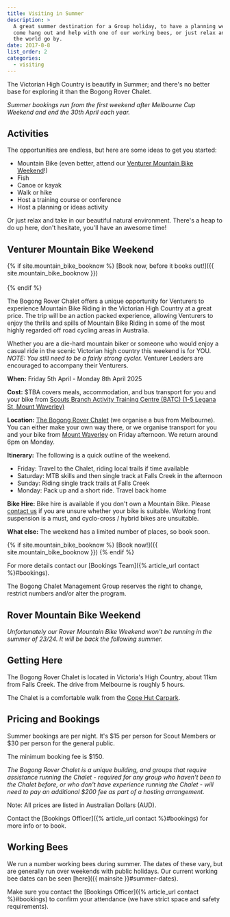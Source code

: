 ```yaml
---
title: Visiting in Summer
description: >
  A great summer destination for a Group holiday, to have a planning weekend, to
  come hang out and help with one of our working bees, or just relax and watch
  the world go by.
date: 2017-8-8
list_order: 2
categories:
  - visiting
---
```

The Victorian High Country is beautify in Summer; and there's no better base for exploring it than the Bogong Rover Chalet.

*Summer bookings run from the first weekend after Melbourne Cup Weekend and end the 30th April each year.*

## Activities

The opportunities are endless, but here are some ideas to get you started:

* Mountain Bike (even better, attend our [Venturer Mountain Bike Weekend](#venturer-mountain-bike-weekend)!)
* Fish
* Canoe or kayak
* Walk or hike
* Host a training course or conference
* Host a planning or ideas activity

Or just relax and take in our beautiful natural environment.  There's a heap to do up here, don't hesitate, you'll have an awesome time!

## Venturer Mountain Bike Weekend

{% if site.mountain_bike_booknow %}
[Book now, before it books out!]({{ site.mountain_bike_booknow }})<br><br>
{% endif %}

The Bogong Rover Chalet offers a unique opportunity for Venturers to experience Mountain Bike Riding in the Victorian High Country at a great price. The trip will be an action packed experience, allowing Venturers to enjoy the thrills and spills of Mountain Bike Riding in some of the most highly regarded off road cycling areas in Australia.

Whether you are a die-hard mountain biker or someone who would enjoy a casual ride in the scenic Victorian high country this weekend is for YOU. *NOTE: You still need to be a fairly strong cycler.* Venturer Leaders are encouraged to accompany their Venturers.

**When:** Friday 5th April - Monday 8th April 2025

**Cost:** $TBA covers meals, accommodation, and bus transport for you and your bike from [Scouts Branch Activity Training Centre (BATC) (1-5 Legana St, Mount Waverley)](https://goo.gl/maps/jxKCANnKeTc47c6EA)

**Location:** [The Bogong Rover Chalet](#getting-here) (we organise a bus from Melbourne). You can either make your own way there, or we organise transport for you and your bike from [Mount Waverley](https://goo.gl/maps/jxKCANnKeTc47c6EA) on Friday afternoon. We return around 6pm on Monday.

**Itinerary:** The following is a quick outline of the weekend.

* Friday: Travel to the Chalet, riding local trails if time available
* Saturday: MTB skills and then single track at Falls Creek in the afternoon
* Sunday: Riding single track trails at Falls Creek
* Monday: Pack up and a short ride. Travel back home

**Bike Hire:** Bike hire is available if you don't own a Mountain Bike. Please [contact us](mailto:mtbbookings@bogongroverchalet.org.au) if you are unsure whether your bike is suitable. Working front suspension is a must, and cyclo-cross / hybrid bikes are unsuitable.

**What else:** The weekend has a limited number of places, so book soon.

{% if site.mountain_bike_booknow %}
[Book now!]({{ site.mountain_bike_booknow }})
{% endif %}

For more details contact our [Bookings Team]({% article_url contact %}#bookings).

The Bogong Chalet Management Group reserves the right to change, restrict numbers and/or alter the program.

## Rover Mountain Bike Weekend

<!--[Book now, before it books out!]({{ site.rover_mountain_bike_booknow }})<br><br>-->

*Unfortunately our Rover Mountain Bike Weekend won't be running in the summer of
23/24. It will be back the following summer.*

## Getting Here

The Bogong Rover Chalet is located in Victoria's High Country, about 11km from Falls Creek. The drive from Melbourne is roughly 5 hours.

The Chalet is a comfortable walk from the [Cope Hut Carpark](https://www.google.com.au/maps/dir/Bogong+chalet+car+park/Bogong+Rover+Chalet,+Nelse,+Victoria/@-36.9057949,147.2963949,16z/data=!4m8!4m7!1m2!1m1!1s0x0:0x5c7e07098a6b0fbd!1m2!1m1!1s0x6b2447ea5e2780c1:0xd9d7ac523322deeb!3e2).

## Pricing and Bookings

Summer bookings are per night. It's $15 per person for Scout Members or $30 per person for the general public.

The minimum booking fee is $150.

_The Bogong Rover Chalet is a unique building, and groups that require assistance running the Chalet - required for any group who haven't been to the Chalet before, or who don't have experience running the Chalet - will need to pay an additional $200 fee as part of a hosting arrangement._

Note: All prices are listed in Australian Dollars (AUD).

Contact the [Bookings Officer]({% article_url contact %}#bookings) for more info or to book.

## Working Bees

We run a number working bees during summer. The dates of these vary, but are generally run over weekends with public holidays. Our current working bee dates
can be seen [here]({{ mainsite }}#summer-dates).

Make sure you contact the [Bookings Officer]({% article_url contact %}#bookings) to confirm your attendance (we have strict space and safety
requirements).
